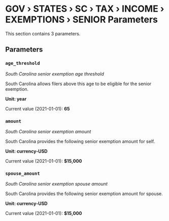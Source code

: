 # GOV › STATES › SC › TAX › INCOME › EXEMPTIONS › SENIOR Parameters

This section contains 3 parameters.

## Parameters

### `age_threshold`
*South Carolina senior exemption age threshold*

South Carolina allows filers above this age to be eligible for the senior exemption.

**Unit: year**

Current value (2021-01-01): **65**


### `amount`
*South Carolina senior exemption amount*

South Carolina provides the following senior exemption amount for self.

**Unit: currency-USD**

Current value (2021-01-01): **$15,000**


### `spouse_amount`
*South Carolina senior exemption spouse amount*

South Carolina provides the following senior exemption amount for spouse.

**Unit: currency-USD**

Current value (2021-01-01): **$15,000**

